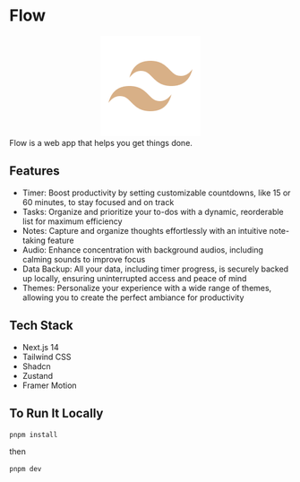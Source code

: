 # Flow
<div align="center"><img src="public/images/logo.png" alt="logo"></div>
Flow is a web app that helps you get things done.

## Features
- Timer: Boost productivity by setting customizable countdowns, like 15 or 60 minutes, to stay focused and on track
- Tasks: Organize and prioritize your to-dos with a dynamic, reorderable list for maximum efficiency
- Notes: Capture and organize thoughts effortlessly with an intuitive note-taking feature
- Audio: Enhance concentration with background audios, including calming sounds to improve focus
- Data Backup: All your data, including timer progress, is securely backed up locally, ensuring uninterrupted access and peace of mind
- Themes: Personalize your experience with a wide range of themes, allowing you to create the perfect ambiance for productivity

## Tech Stack
- Next.js 14
- Tailwind CSS
- Shadcn
- Zustand
- Framer Motion

## To Run It Locally
```
pnpm install
```
then
```
pnpm dev
```
